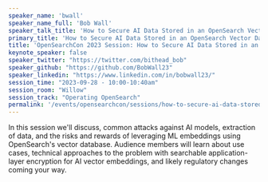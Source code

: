 ```yaml
---
speaker_name: 'bwall'
speaker_name_full: 'Bob Wall'
speaker_talk_title: 'How to Secure AI Data Stored in an OpenSearch Vector Database'
primary_title: 'How to Secure AI Data Stored in an OpenSearch Vector Database'
title: 'OpenSearchCon 2023 Session: How to Secure AI Data Stored in an OpenSearch Vector Database'
keynote_speaker: false
speaker_twitter: "https://twitter.com/bithead_bob"
speaker_github: "https://github.com/BobWall23"
speaker_linkedin: "https://www.linkedin.com/in/bobwall23/"
session_time: "2023-09-28 - 10:00-10:40am"
session_room: "Willow"
session_track: "Operating OpenSearch"
permalink: '/events/opensearchcon/sessions/how-to-secure-ai-data-stored-in-an-opensearch-vector-database.html'
---
```


In this session we'll discuss, common attacks against AI models, extraction of data, and the risks and rewards of leveraging ML embeddings using OpenSearch's vector database. Audience members will learn about use cases, technical approaches to the problem with searchable application-layer encryption for AI vector embeddings, and likely regulatory changes coming your way.
